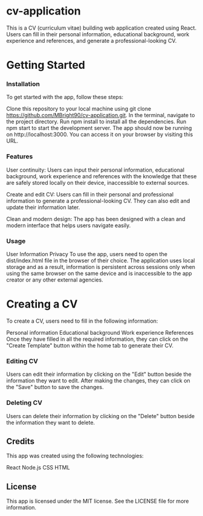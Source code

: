 # cv-application

This is a CV (curriculum vitae) building web application created using React. Users can fill in their personal information, educational background, work experience and references, and generate a professional-looking CV.

# Getting Started
### Installation
To get started with the app, follow these steps:

Clone this repository to your local machine using git clone https://github.com/MBright90/cv-application.git.
In the terminal, navigate to the project directory.
Run npm install to install all the dependencies.
Run npm start to start the development server.
The app should now be running on http://localhost:3000. You can access it on your browser by visiting this URL.

### Features

User continuity: Users can input their personal information, educational background, work experience and references with the knowledge that these are safely stored locally on their device, inaccessible to external sources.

Create and edit CV: Users can fill in their personal and professional information to generate a professional-looking CV. They can also edit and update their information later.

Clean and modern design: The app has been designed with a clean and modern interface that helps users navigate easily.

### Usage
User Information Privacy
To use the app, users need to open the dist/index.html file in the browser of their choice. The application uses local storage and as a result, information is persistent across sessions only when using the same browser on the same device and is inaccessible to the app creator or any other external agencies.

# Creating a CV
To create a CV, users need to fill in the following information:

Personal information
Educational background
Work experience
References
Once they have filled in all the required information, they can click on the "Create Template" button within the home tab to generate their CV.

### Editing CV
Users can edit their information by clicking on the "Edit" button beside the information they want to edit. After making the changes, they can click on the "Save" button to save the changes.

### Deleting CV
Users can delete their information by clicking on the "Delete" button beside the information they want to delete.

## Credits
This app was created using the following technologies:

React
Node.js
CSS
HTML

## License
This app is licensed under the MIT license. See the LICENSE file for more information.